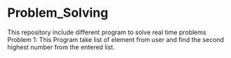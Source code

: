 # Problem_Solving
This repository include different program to solve real time problems
Problem 1:
  This Program take list of element from user and find the second highest number from the entered list.
